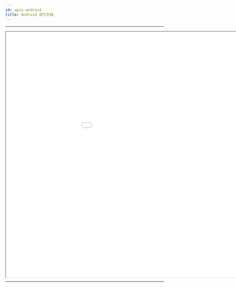 ```yaml
---
id: apis-android
title: Android API文档
---
```

---

<div id='iframe_part' style='width: 1080px; height: 780px'>
    <iframe id="iframe" src='/apis/android/' style='width:100%; height: 100%; paddingTop:32px'></iframe>
</div>

---